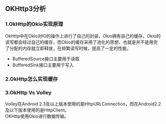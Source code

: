 ## OKHttp3分析
### 1.OkHttp的Okio实现原理
OkHttp中在Okio对IO的操作上进行了自己的封装，Okio拥有自己的缓存。Okio的读写都会经过自己的缓存，而Okio的缓存采用了池化的思想，也就是并不是用完了分配的内存就立即释放，在频繁读写时候，提高了一定的性能。
* BufferedSource接口主要用于读取
* BufferedSink接口主要用于写入

### 2.OkHttp怎么实现缓存

### 3.OkHttp Vs Volley
Volley在Android 2.3及以上版本使用的是HttpURLConnection，而在Android2.2及以下版本使用的是HttpClient。<br/>
OKHttp使用Okio进行数据传输。
